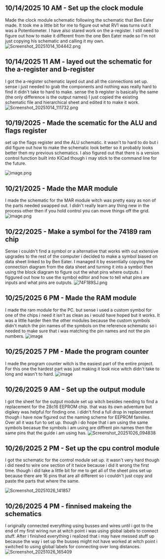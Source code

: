 <!--
  ===================    !!READ THIS NOTICE!!   ====================
  DO NOT edit this file manually. Your changes WILL BE OVERWRITTEN!
  This journal is auto generated and updated by Hack Club Blueprint.
  To edit this file, please edit your journal entries on Blueprint.
  ==================================================================
-->

## 10/14/2025 10 AM - Set up the clock module  

Made the clock module schematic following the schematic that Ben Eater made. It took me a little bit for me to figure out what RV1 was turns out it was a Potentiometer. I have also stared work on the a-register. I still need to figure out how to make it different from the one Ben Eater made so I'm not just copying his schematic and calling it my own. ![Screenshot_20251014_104442.png](https://blueprint.hackclub.com/user-attachments/blobs/proxy/eyJfcmFpbHMiOnsiZGF0YSI6MjIwMywicHVyIjoiYmxvYl9pZCJ9fQ==--0414950fb8ee1dacb4ae17ba9ccf1d42f8d0abc1/Screenshot_20251014_104442.png)  

## 10/14/2025 11 AM - layed out the schematic for the a-register and b-register  

I got the a-register schematic layed out and all the connections set up. sense i just needed to grab the components and nothing was really hard to find it didn't take to hard to make. sense the b register is basically the same (the only difference is the output names) I just copied the existing schematic file and hierarchical sheet and edited it to make it work.
![Screenshot_20251014_111732.png](https://blueprint.hackclub.com/user-attachments/blobs/proxy/eyJfcmFpbHMiOnsiZGF0YSI6MjIxMywicHVyIjoiYmxvYl9pZCJ9fQ==--503a58eb351ad3e66d941f6c948d3f7b6ec3daad/Screenshot_20251014_111732.png)  

## 10/19/2025 - Made the scematic for the ALU and flags register  

set up the flags register and the ALU schematic. it wasn't to hard to do but i did figure out how to make the schematic look better so it probably looks better then my previous schematics. I also figured out that there is a version control function built into KiCad though i may stick to the command line for the future.

![image.png](https://blueprint.hackclub.com/user-attachments/blobs/proxy/eyJfcmFpbHMiOnsiZGF0YSI6MzU0MCwicHVyIjoiYmxvYl9pZCJ9fQ==--edb4d5dab8a4c14b641bf7c07b2b16b2de5177f0/image.png)
  

## 10/21/2025 - Made the MAR module  

I made the schematic for the MAR module witch was pretty easy as non of the parts needed swapped out. I didn't really learn any thing new in the process other then if you hold control you can move things off the grid.
![image.png](https://blueprint.hackclub.com/user-attachments/blobs/proxy/eyJfcmFpbHMiOnsiZGF0YSI6NDI2MiwicHVyIjoiYmxvYl9pZCJ9fQ==--aeb01d592da6778ed581c8fa601a26a26e73ff8c/image.png)
  

## 10/22/2025 - Make a symbol for the 74189 ram chip  

Sense i couldn't find a symbol or a alternative that works with out extensive upgrades to the rest of the computer i decided to make a symbol biased on data sheet linked to by Ben Eater.
I managed it by essentially copying the connection diagram from the data sheet and turning it into a symbol then using the block diagram to figure out the what pins where outputs.
I figgured out how to use the symbol editor and how to tell what pins are inputs and what pins are outputs.
![74F189SJ.png](https://blueprint.hackclub.com/user-attachments/blobs/proxy/eyJfcmFpbHMiOnsiZGF0YSI6NDUwNCwicHVyIjoiYmxvYl9pZCJ9fQ==--89dc7ce9dd2e05fb48278ff53f9645d6629169de/74F189SJ.png)
  

## 10/25/2025 6 PM - Made the RAM module  

I made the ram module for the PC. but sense i used a custom symbol for one of the chips i need it isn't as clean as i would have hoped but it works.
It was a little harder then the other modules because the custom symbols didn't match the pin names of the symbols on the reference schematic so i needed to make sure that i was matching the pin names and not the pin numbers.
![image](https://blueprint.hackclub.com/user-attachments/blobs/proxy/eyJfcmFpbHMiOnsiZGF0YSI6NTU3OCwicHVyIjoiYmxvYl9pZCJ9fQ==--4c8a7bb9ea4240db2bd383e1365923daa1d4a5b4/image.png)
  

## 10/25/2025 7 PM - Made the program counter  

I made the program counter witch is the easiest part of the entire project.
For this one the hardest part was just making it look nice witch didn't take to long and wasn't to hard.
![image](https://blueprint.hackclub.com/user-attachments/blobs/proxy/eyJfcmFpbHMiOnsiZGF0YSI6NTU5MCwicHVyIjoiYmxvYl9pZCJ9fQ==--e1c7f8e157e568a6c55bc22d35b344b7e8bc2961/image.png)
  

## 10/26/2025 9 AM - Set up the output module  

I got the sheet for the output module set up witch besides needing to find a replacement for the 28c16 EEPROM chip. that was its own adventure but digikey was helpful for finding one. i didn't find a full drop in replacement though i have now figured out the naming scheme for EEPROM families.
Over all it was fun to set up. though i do hope that i am using the same symbols becasue the symbols i am using are diffrent pin names then the same pins that the guide i am using has.
![Screenshot_20251026_094838](https://blueprint.hackclub.com/user-attachments/blobs/proxy/eyJfcmFpbHMiOnsiZGF0YSI6NTcyNiwicHVyIjoiYmxvYl9pZCJ9fQ==--ae14a156a6b09cfb8b7e9824d63d31abab7683c3/Screenshot_20251026_094838.png)
  

## 10/26/2025 2 PM - Set up the cpu control module  

I got the schematic for the control module set up. it wasn't very hard though i did need to wire one section of it twice because i did it wrong the first time. though i did take a little bit for me to get all of the sheet pins set up because there are 16 pins that are all different so i couldn't just copy and paste the parts that where the same.

![Screenshot_20251026_141857](https://blueprint.hackclub.com/user-attachments/blobs/proxy/eyJfcmFpbHMiOnsiZGF0YSI6NTc3NCwicHVyIjoiYmxvYl9pZCJ9fQ==--2be6deb95108e0b35235c309998a77805527b797/Screenshot_20251026_141857.png)
  

## 10/26/2025 4 PM - finnised makeing the schematics  

I originally connected everything using busses and wires until i got to the end of my first wiring run at witch point i was using global labels to connect stuff. After i finished everything i realized that i may have messed stuff up because the way i set up the busses might not have worked at witch point i switched to using global labels for connecting over long distances.
![Screenshot_20251026_165409](https://blueprint.hackclub.com/user-attachments/blobs/proxy/eyJfcmFpbHMiOnsiZGF0YSI6NTgyMCwicHVyIjoiYmxvYl9pZCJ9fQ==--4bd96d94e1b8c2c169f6b67b09845199ded7aaa9/Screenshot_20251026_165409.png)  

